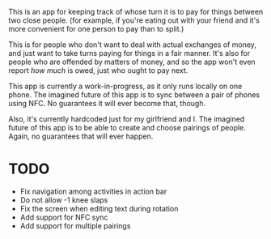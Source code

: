 This is an app for keeping track of whose turn it is to pay for things between two close people. (for example, if you're eating out with your friend and it's more convenient for one person to pay than to split.)

This is for people who don't want to deal with actual exchanges of money, and
just want to take turns paying for things in a fair manner. It's also for people
who are offended by matters of money, and so the app won't even report _how
much_ is owed, just who ought to pay next.

This app is currently a work-in-progress, as it only runs locally on one phone.
The imagined future of this app is to sync between a pair of phones using NFC.
No guarantees it will ever become that, though.

Also, it's currently hardcoded just for my girlfriend and I. The imagined future
of this app is to be able to create and choose pairings of people. Again, no
guarantees that will ever happen.

TODO
====
- Fix navigation among activities in action bar
- Do not allow -1 knee slaps
- Fix the screen when editing text during rotation
- Add support for NFC sync
- Add support for multiple pairings
